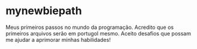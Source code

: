 # mynewbiepath
Meus primeiros passos no mundo da programação. 
Acredito que os primeiros arquivos serão em portugol mesmo. 
Aceito desafios que possam me ajudar a aprimorar minhas habilidades! 
